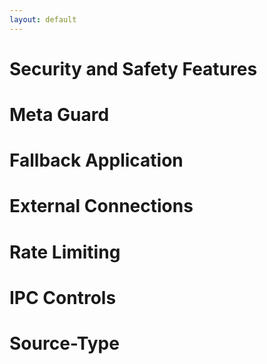 ```yaml
---
layout: default
---
```

# Security and Safety Features
# Meta Guard
# Fallback Application
# External Connections
# Rate Limiting
# IPC Controls
# Source-Type
